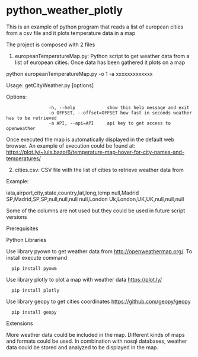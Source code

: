 # python_weather_plotly
This is an example of python program that reads a list of european cities from a csv file and it plots temperature data in a map

The project is composed with 2 files

1. europeanTemperatureMap.py: Python script to get weather data from a list of european cities. Once data has been gathered it plots on a map

  python europeanTemperatureMap.py -o 1 -a xxxxxxxxxxxxx

  Usage: getCityWeather.py [options]

  Options:

                    -h, --help            show this help message and exit
                    -o OFFSET, --offset=OFFSET how fast in seconds weather has to be retrieved
                    -a API, --api=API     api key to get access to openweather

Once executed the map is automatically displayed in the default web browser. An example of execution could be found at: https://plot.ly/~luis.bazo/6/temperature-map-hover-for-city-names-and-temperatures/

2. cities.csv: CSV file with the list of cities to retrieve weather data from

Example:

iata,airport,city,state,country,lat,long,temp
null,Madrid SP,Madrid,SP,SP,null,null,null
null,London Uk,London,UK,UK,null,null,null

Some of the columns are not used but they could be used in future script versions

Prerequisites

  Python Libraries


  Use library pyown to get weather data from http://openweathermap.org/. To install execute command

      pip install pyowm

  Use library plotly to plot a map with weather data https://plot.ly/

      pip install plotly

  Use library geopy to get cities coordinates https://github.com/geopy/geopy

      pip install geopy

  Extensions

  More weather data could be included in the map. Different kinds of maps and formats could be used.  In combination with nosql databases, weather data could be stored and analyzed to be displayed in the map.  
